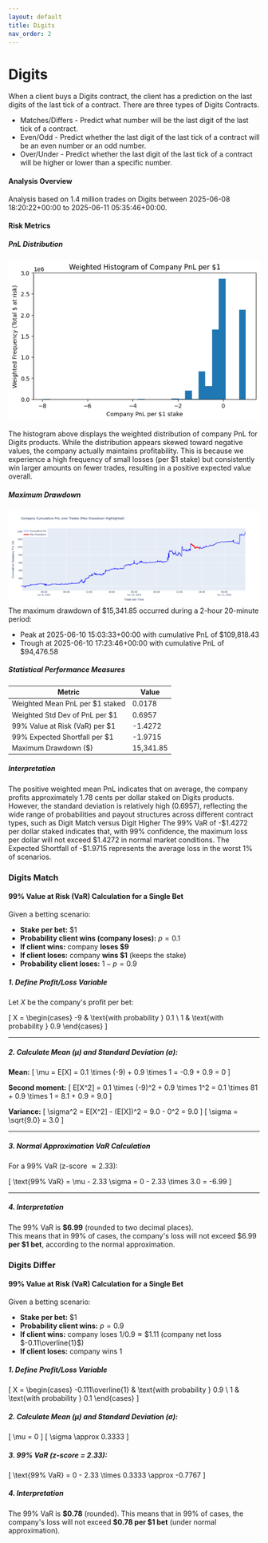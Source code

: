 ```yaml
---
layout: default
title: Digits
nav_order: 2
---
```


# Digits
When a client buys a Digits contract, the client has a prediction on the last digits of the last tick of a contract. There are three types of Digits Contracts.

* Matches/Differs - Predict what number will be the last digit of the last tick of a contract.
* Even/Odd - Predict whether the last digit of the last tick of a contract will be an even number or an odd number.
* Over/Under - Predict whether the last digit of the last tick of a contract will be higher or lower than a specific number.

#### Analysis Overview

Analysis based on 1.4 million trades on Digits between 2025-06-08 18:20:22+00:00 to 2025-06-11 05:35:46+00:00.

#### Risk Metrics

##### PnL Distribution
![Weighted Histogram of Company PnL for Digits Products](/assets/images/digits_pnl_hist.png)

The histogram above displays the weighted distribution of company PnL for Digits products. While the distribution appears skewed toward negative values, the company actually maintains profitability. This is because we experience a high frequency of small losses (per $1 stake) but consistently win larger amounts on fewer trades, resulting in a positive expected value overall.
##### Maximum Drawdown

![Cumulative PnL and Maximum Drawdown for Digits Products](/assets/images/digits_cum_pnl.png)
The maximum drawdown of $15,341.85 occurred during a 2-hour 20-minute period:
- Peak at 2025-06-10 15:03:33+00:00 with cumulative PnL of $109,818.43
- Trough at 2025-06-10 17:23:46+00:00 with cumulative PnL of $94,476.58

##### Statistical Performance Measures

| Metric | Value |
|--------|-------|
| Weighted Mean PnL per $1 staked | 0.0178 |
| Weighted Std Dev of PnL per $1 | 0.6957 |
| 99% Value at Risk (VaR) per $1 | -1.4272 |
| 99% Expected Shortfall per $1 | -1.9715 |
| Maximum Drawdown ($) | 15,341.85 |

##### Interpretation

The positive weighted mean PnL indicates that on average, the company profits approximately 1.78 cents per dollar staked on Digits products. 
However, the standard deviation is relatively high (0.6957), reflecting the wide range of probabilities and payout structures across different contract types, such as Digit Match versus Digit Higher
The 99% VaR of -\$1.4272 per dollar staked indicates that, with 99% confidence, the maximum loss per dollar will not exceed \$1.4272 in normal market conditions. The Expected Shortfall of -\$1.9715 represents the average loss in the worst 1% of scenarios.

### Digits Match
#### 99% Value at Risk (VaR) Calculation for a Single Bet

Given a betting scenario:

- **Stake per bet:** $1
- **Probability client wins (company loses):** $p = 0.1$
- **If client wins:** company **loses $9**
- **If client loses:** company **wins $1** (keeps the stake)
- **Probability client loses:** $1-p = 0.9$

##### 1. Define Profit/Loss Variable

Let $X$ be the company's profit per bet:

\[
X =
\begin{cases}
-9 & \text{with probability } 0.1 \\
1 & \text{with probability } 0.9
\end{cases}
\]

---

##### 2. Calculate Mean ($\mu$) and Standard Deviation ($\sigma$):

**Mean:**
\[
\mu = E[X] = 0.1 \times (-9) + 0.9 \times 1 = -0.9 + 0.9 = 0
\]

**Second moment:**
\[
E[X^2] = 0.1 \times (-9)^2 + 0.9 \times 1^2 = 0.1 \times 81 + 0.9 \times 1 = 8.1 + 0.9 = 9.0
\]

**Variance:**
\[
\sigma^2 = E[X^2] - (E[X])^2 = 9.0 - 0^2 = 9.0
\]
\[
\sigma = \sqrt{9.0} = 3.0
\]

---

##### 3. Normal Approximation VaR Calculation

For a 99% VaR (z-score $\approx 2.33$):

\[
\text{99\% VaR} = \mu - 2.33 \sigma = 0 - 2.33 \times 3.0 = -6.99
\]

---

##### 4. **Interpretation**

The 99% VaR is **\$6.99** (rounded to two decimal places).  
This means that in 99% of cases, the company's loss will not exceed \$6.99 **per $1 bet**, according to the normal approximation.

### Digits Differ 
#### 99% Value at Risk (VaR) Calculation for a Single Bet

Given a betting scenario:

- **Stake per bet:** $1
- **Probability client wins:** $p = 0.9$
- **If client wins:** company loses $1/0.9 \approx \$1.11$ (company net loss $-0.11\overline{1}$)
- **If client loses:** company wins $1$

##### 1. Define Profit/Loss Variable

\[
X = 
\begin{cases}
-0.111\overline{1} & \text{with probability } 0.9 \\
1 & \text{with probability } 0.1
\end{cases}
\]

##### 2. Calculate Mean ($\mu$) and Standard Deviation ($\sigma$):

\[
\mu = 0
\]
\[
\sigma \approx 0.3333
\]

##### 3. 99% VaR (z-score = 2.33):

\[
\text{99\% VaR} = 0 - 2.33 \times 0.3333 \approx -0.7767
\]

##### 4. **Interpretation**

The 99% VaR is **\$0.78** (rounded).
This means that in 99% of cases, the company's loss will not exceed **\$0.78 per \$1 bet** (under normal approximation).
